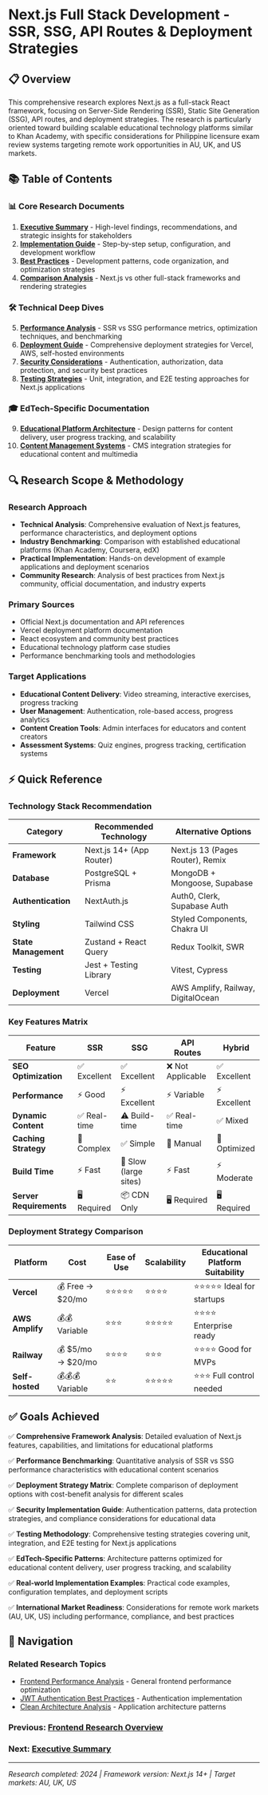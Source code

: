 # Next.js Full Stack Development - SSR, SSG, API Routes & Deployment Strategies

## 📋 Overview

This comprehensive research explores Next.js as a full-stack React framework, focusing on Server-Side Rendering (SSR), Static Site Generation (SSG), API routes, and deployment strategies. The research is particularly oriented toward building scalable educational technology platforms similar to Khan Academy, with specific considerations for Philippine licensure exam review systems targeting remote work opportunities in AU, UK, and US markets.

## 📚 Table of Contents

### 📊 Core Research Documents

1. **[Executive Summary](./executive-summary.md)** - High-level findings, recommendations, and strategic insights for stakeholders
2. **[Implementation Guide](./implementation-guide.md)** - Step-by-step setup, configuration, and development workflow
3. **[Best Practices](./best-practices.md)** - Development patterns, code organization, and optimization strategies
4. **[Comparison Analysis](./comparison-analysis.md)** - Next.js vs other full-stack frameworks and rendering strategies

### 🛠️ Technical Deep Dives

5. **[Performance Analysis](./performance-analysis.md)** - SSR vs SSG performance metrics, optimization techniques, and benchmarking
6. **[Deployment Guide](./deployment-guide.md)** - Comprehensive deployment strategies for Vercel, AWS, self-hosted environments
7. **[Security Considerations](./security-considerations.md)** - Authentication, authorization, data protection, and security best practices
8. **[Testing Strategies](./testing-strategies.md)** - Unit, integration, and E2E testing approaches for Next.js applications

### 🎓 EdTech-Specific Documentation

9. **[Educational Platform Architecture](./educational-platform-architecture.md)** - Design patterns for content delivery, user progress tracking, and scalability
10. **[Content Management Systems](./content-management-systems.md)** - CMS integration strategies for educational content and multimedia

## 🔍 Research Scope & Methodology

### Research Approach
- **Technical Analysis**: Comprehensive evaluation of Next.js features, performance characteristics, and deployment options
- **Industry Benchmarking**: Comparison with established educational platforms (Khan Academy, Coursera, edX)
- **Practical Implementation**: Hands-on development of example applications and deployment scenarios
- **Community Research**: Analysis of best practices from Next.js community, official documentation, and industry experts

### Primary Sources
- Official Next.js documentation and API references
- Vercel deployment platform documentation
- React ecosystem and community best practices
- Educational technology platform case studies
- Performance benchmarking tools and methodologies

### Target Applications
- **Educational Content Delivery**: Video streaming, interactive exercises, progress tracking
- **User Management**: Authentication, role-based access, progress analytics
- **Content Creation Tools**: Admin interfaces for educators and content creators
- **Assessment Systems**: Quiz engines, progress tracking, certification systems

## ⚡ Quick Reference

### Technology Stack Recommendation

| Category | Recommended Technology | Alternative Options |
|----------|----------------------|-------------------|
| **Framework** | Next.js 14+ (App Router) | Next.js 13 (Pages Router), Remix |
| **Database** | PostgreSQL + Prisma | MongoDB + Mongoose, Supabase |
| **Authentication** | NextAuth.js | Auth0, Clerk, Supabase Auth |
| **Styling** | Tailwind CSS | Styled Components, Chakra UI |
| **State Management** | Zustand + React Query | Redux Toolkit, SWR |
| **Testing** | Jest + Testing Library | Vitest, Cypress |
| **Deployment** | Vercel | AWS Amplify, Railway, DigitalOcean |

### Key Features Matrix

| Feature | SSR | SSG | API Routes | Hybrid |
|---------|-----|-----|------------|--------|
| **SEO Optimization** | ✅ Excellent | ✅ Excellent | ❌ Not Applicable | ✅ Excellent |
| **Performance** | ⚡ Good | ⚡ Excellent | ⚡ Variable | ⚡ Excellent |
| **Dynamic Content** | ✅ Real-time | ⚠️ Build-time | ✅ Real-time | ✅ Mixed |
| **Caching Strategy** | 🔧 Complex | ✅ Simple | 🔧 Manual | 🔧 Optimized |
| **Build Time** | ⚡ Fast | 🐌 Slow (large sites) | ⚡ Fast | ⚡ Moderate |
| **Server Requirements** | 🖥️ Required | 📦 CDN Only | 🖥️ Required | 🖥️ Required |

### Deployment Strategy Comparison

| Platform | Cost | Ease of Use | Scalability | Educational Platform Suitability |
|----------|------|-------------|-------------|--------------------------------|
| **Vercel** | 💰 Free → $20/mo | ⭐⭐⭐⭐⭐ | ⭐⭐⭐⭐ | ⭐⭐⭐⭐⭐ Ideal for startups |
| **AWS Amplify** | 💰💰 Variable | ⭐⭐⭐ | ⭐⭐⭐⭐⭐ | ⭐⭐⭐⭐ Enterprise ready |
| **Railway** | 💰 $5/mo → $20/mo | ⭐⭐⭐⭐ | ⭐⭐⭐ | ⭐⭐⭐⭐ Good for MVPs |
| **Self-hosted** | 💰💰💰 Variable | ⭐⭐ | ⭐⭐⭐⭐⭐ | ⭐⭐⭐ Full control needed |

## ✅ Goals Achieved

✅ **Comprehensive Framework Analysis**: Detailed evaluation of Next.js features, capabilities, and limitations for educational platforms

✅ **Performance Benchmarking**: Quantitative analysis of SSR vs SSG performance characteristics with educational content scenarios

✅ **Deployment Strategy Matrix**: Complete comparison of deployment options with cost-benefit analysis for different scales

✅ **Security Implementation Guide**: Authentication patterns, data protection strategies, and compliance considerations for educational data

✅ **Testing Methodology**: Comprehensive testing strategies covering unit, integration, and E2E testing for Next.js applications

✅ **EdTech-Specific Patterns**: Architecture patterns optimized for educational content delivery, user progress tracking, and scalability

✅ **Real-world Implementation Examples**: Practical code examples, configuration templates, and deployment scripts

✅ **International Market Readiness**: Considerations for remote work markets (AU, UK, US) including performance, compliance, and best practices

## 🔗 Navigation

### Related Research Topics
- [Frontend Performance Analysis](../performance-analysis/README.md) - General frontend performance optimization
- [JWT Authentication Best Practices](../../backend/jwt-authentication-best-practices/README.md) - Authentication implementation
- [Clean Architecture Analysis](../../architecture/clean-architecture-analysis/README.md) - Application architecture patterns

### Previous: [Frontend Research Overview](../README.md)
### Next: [Executive Summary](./executive-summary.md)

---

*Research completed: 2024 | Framework version: Next.js 14+ | Target markets: AU, UK, US*